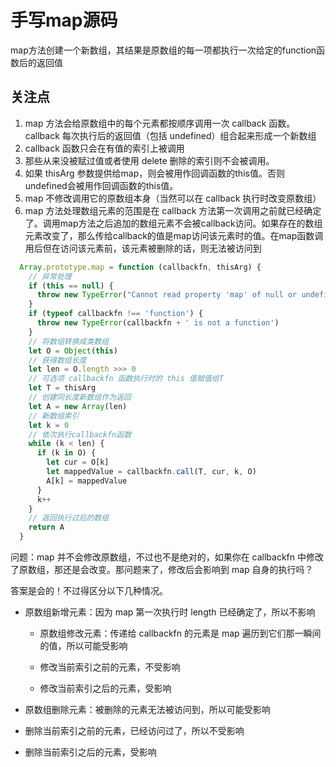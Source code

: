 # 手写map源码

map方法创建一个新数组，其结果是原数组的每一项都执行一次给定的function函数后的返回值

## 关注点

1. map 方法会给原数组中的每个元素都按顺序调用一次  callback 函数。callback 每次执行后的返回值（包括 undefined）组合起来形成一个新数组
2. callback 函数只会在有值的索引上被调用
3. 那些从来没被赋过值或者使用 delete 删除的索引则不会被调用。
4. 如果 thisArg 参数提供给map，则会被用作回调函数的this值。否则undefined会被用作回调函数的this值。
5. map 不修改调用它的原数组本身（当然可以在 callback 执行时改变原数组）
6. map 方法处理数组元素的范围是在 callback 方法第一次调用之前就已经确定了。调用map方法之后追加的数组元素不会被callback访问。如果存在的数组元素改变了，那么传给callback的值是map访问该元素时的值。在map函数调用后但在访问该元素前，该元素被删除的话，则无法被访问到
   
```js
  Array.prototype.map = function (callbackfn, thisArg) {
    // 异常处理
    if (this == null) {
      throw new TypeError("Cannot read property 'map' of null or undefined");
    }
    if (typeof callbackfn !== 'function') {
      throw new TypeError(callbackfn + ' is not a function')
    }
    // 将数组转换成类数组
    let O = Object(this)
    // 获得数组长度
    let len = O.length >>> 0
    // 可选项 callbackfn 函数执行时的 this 值赋值给T
    let T = thisArg
    // 创建同长度新数组作为返回
    let A = new Array(len)
    // 新数组索引
    let k = 0
    // 依次执行callbackfn函数
    while (k < len) {
      if (k in O) {
        let cur = O[k]
        let mappedValue = callbackfn.call(T, cur, k, O)
        A[k] = mappedValue
      }
      k++
    }
    // 返回执行过后的数组
    return A
  }
```

问题：map 并不会修改原数组，不过也不是绝对的，如果你在 callbackfn 中修改了原数组，那还是会改变。那问题来了，修改后会影响到 map 自身的执行吗？
  
  答案是会的！不过得区分以下几种情况。

  + 原数组新增元素：因为 map 第一次执行时 length 已经确定了，所以不影响

    + 原数组修改元素：传递给 callbackfn 的元素是 map 遍历到它们那一瞬间的值，所以可能受影响

    + 修改当前索引之前的元素，不受影响

    + 修改当前索引之后的元素，受影响


  + 原数组删除元素：被删除的元素无法被访问到，所以可能受影响

  + 删除当前索引之前的元素，已经访问过了，所以不受影响

  + 删除当前索引之后的元素，受影响